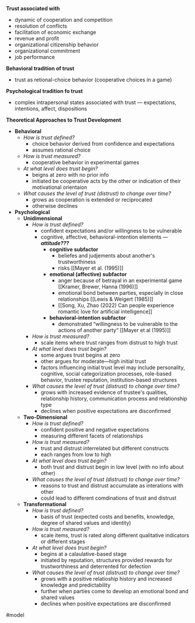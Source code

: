 **Trust associated with**
* dynamic of cooperation and competition
* resolution of conflicts
* facilitation of economic exchange
* revenue and profit
* organizational citizenship behavior
* organizational commitment
* job performance

**Behavioral tradition of trust**
- trust as retional-choice behavior (cooperative choices in a game)

**Psychological tradition fo trust**
- complex intrapersonal states associated with trust — expectations, intentions, affect, dispositions

**Theoretical Approaches to Trust Development**
* **Behavioral**
	* *How is trust defined?*
		* choice behavior derived from confidence and expectations
		* assumes rational choice
	* *How is trust measured?*
		* cooperative behavior in experimental games
	* *At what level does trust begin?*
		* beigns at zero with no prior info
		* initiated be cooperative acts by the other or indication of their motivational orientaion
	* *What causes the level of trust (distrust) to change over time?*
		* grows as cooperation is extended or reciprocated
		* otherwise declines
* **Psychological**
	* **Unidimensional**
		* *How is trust defined?*
			* confident expectations and/or willingness to be vulnerable
			* cognitive, affective, behavioral-intention elements — ***attitude???***
				* **cognitive subfactor**
					* beliefes and judjements about another's trustworthiness
					* risks [[Mayer et al. (1995)]]
				* **emotional (affective) subfactor**
					* anger because of betrayal in an experimental game [[Kramer, Brewer, Hanna (1996)]]
					* emotional bond between parties, especially in close relationships [[Lewis & Weigert (1985)]]
					* [[Song, Xu, Zhao (2022) Can people experience romantic love for artificial intelligence]]
				* **behavioral-intention subfactor**
					* demonstrated “willingness to be vulnerable to the actions of another party” [[Mayer et al (1995)]]
		* *How is trust measured?*
			* scale items where trust ranges from distrust to high trust
		* *At what level does trust begin?*
			* some argues trust begins at zero
			* other argues for moderate—high initial trust
			* factors influencing initial trust level may include personality, cognitive, social categorization processes, role-based behavior, trustee reputation, institution-based structures
		* *What causes the level of trust (distrust) to change over time?*
			* grows with increased evidence of trustee's qualities, relationship history, communication process and relationship type
			* declines when positive expectations are disconfirmed
	* **Two-Dimensional**
		* *How is trust defined?*
			* confident positive and negative expectations
			* measuring different facets of relationships
		* *How is trust measured?*
			* trust and distrust interrelated but different constructs
			* each ranges from low to high
		* *At what level does trust begin?*
			* both trust and distrust begin in low level (with no info about other)
		* *What causes the level of trust (distrust) to change over time?*
			* reasons to trust and distrust accumulate as interations with other
			* could lead to different comdinations of trust and distrust
	* **Transformational**
		* *How is trust defined?*
			* basis of trust (expected costs and benefits, knowledge, degree of shared values and identity)
		* *How is trust measured?*
			* scale items, trust is rated along different qualitative indicators or different stages
		* *At what level does trust begin?*
			* begins at a calaulative-based stage
			* initiated by reputation, structures provided rewards for trustworthiness and deterrented for defection
		* *What causes the level of trust (distrust) to change over time?*
			* grows with a positive relatioship history and increased knowledge and predictability
			* further when parties come to develop an emotional bond and shared values
			* declines when positive expectations are disconfirmed

#model
